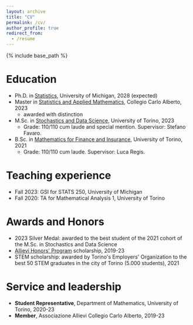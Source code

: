 ```yaml
---
layout: archive
title: "CV"
permalink: /cv/
author_profile: true
redirect_from:
  - /resume
---
```


{% include base_path %}

Education
======
* Ph.D. in [Statistics](https://lsa.umich.edu/stats/phd-students.html), University of Michigan, 2028 (expected)
* Master in [Statistics and Applied Mathematics](https://www.carloalberto.org/education/allievi-honors-program/overview/), Collegio Carlo Alberto, 2023
    * awarded with distinction
* M.Sc. in [Stochastics and Data Science](https://www.master-sds.unito.it/do/home.pl), University of Torino, 2023
    * Grade: 110/110 cum laude and special mention. Supervisor: Stefano Favaro.
* B.Sc. in [Mathematics for Finance and Insurance](https://matematicafinanza.campusnet.unito.it/do/home.pl), University of Torino, 2021
    * Grade: 110/110 cum laude. Supervisor: Luca Regis.

Teaching experience
======
* Fall 2023: GSI for STATS 250, University of Michigan
* Fall 2020: TA for Mathematical Analysis 1, University of Torino

Awards and Honors
======
* 2023 Silver Medal: awarded to the best student of the 2021 cohort of the M.Sc. in Stochastics and Data Science
* [Allievi Honors' Program](https://www.carloalberto.org/education/allievi-honors-program/) scholarship, 2019-23
* STEM scholarship: awarded by Torino's Employers' Organization to the best 50 STEM graduates in the city of Torino (5.000 students), 2021
  
Service and leadership
======
* **Student Representative**, Department of Mathematics, University of Torino, 2020-23
* **Member**, Associazione Allievi Collegio Carlo Alberto, 2019-23
